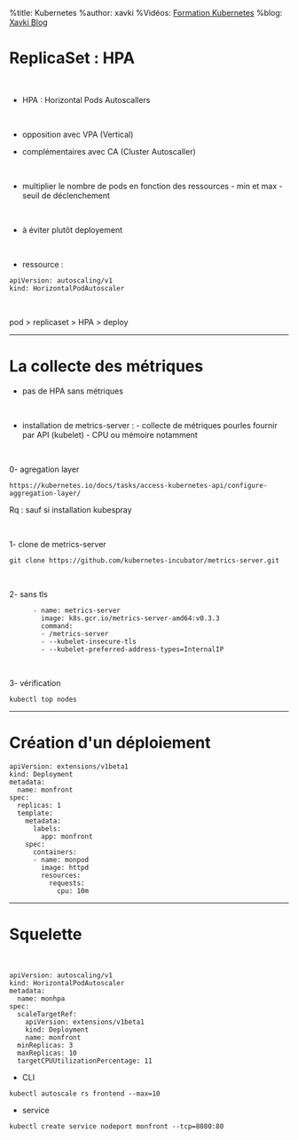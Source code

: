 %title: Kubernetes 
%author: xavki
%Vidéos: [Formation Kubernetes](https://www.youtube.com/playlist?list=PLn6POgpklwWqfzaosSgX2XEKpse5VY2v5)
%blog: [Xavki Blog](https://xavki.blog)

# ReplicaSet : HPA


<br>

* HPA : Horizontal Pods Autoscallers

<br>

* opposition avec VPA (Vertical)

* complémentaires avec CA (Cluster Autoscaller)

<br>

* multiplier le nombre de pods en fonction des ressources
		- min et max
		- seuil de déclenchement

<br>

* à éviter plutôt deployement


<br>

* ressource : 

```
apiVersion: autoscaling/v1
kind: HorizontalPodAutoscaler
```

<br>


pod > replicaset > HPA > deploy


-------------------------------------------------------------------------


# La collecte des métriques


* pas de HPA sans métriques

<br>

* installation de metrics-server :
		- collecte de métriques pourles fournir par API (kubelet)
		- CPU ou mémoire notamment

<br>

0- agregation layer

```
https://kubernetes.io/docs/tasks/access-kubernetes-api/configure-aggregation-layer/
```

Rq : sauf si installation kubespray

<br>

1- clone de metrics-server

```
git clone https://github.com/kubernetes-incubator/metrics-server.git
```

<br>

2- sans tls

```
      - name: metrics-server
        image: k8s.gcr.io/metrics-server-amd64:v0.3.3
        command:
        - /metrics-server
        - --kubelet-insecure-tls
        - --kubelet-preferred-address-types=InternalIP
```

<br>

3- vérification

```
kubectl top nodes
```


-------------------------------------------------------------------------

# Création d'un déploiement


```
apiVersion: extensions/v1beta1
kind: Deployment
metadata:
  name: monfront
spec:
  replicas: 1
  template:
    metadata:
      labels:
        app: monfront
    spec:
      containers:
      - name: monpod
        image: httpd
        resources:
          requests:
            cpu: 10m
```


------------------------------------------------------------------------

# Squelette


<br>

```
apiVersion: autoscaling/v1
kind: HorizontalPodAutoscaler
metadata:
  name: monhpa
spec:
  scaleTargetRef:
    apiVersion: extensions/v1beta1
    kind: Deployment
    name: monfront
  minReplicas: 3
  maxReplicas: 10
  targetCPUUtilizationPercentage: 11
```

* CLI

```
kubectl autoscale rs frontend --max=10
```

* service

```
kubectl create service nodeport monfront --tcp=8080:80
```


